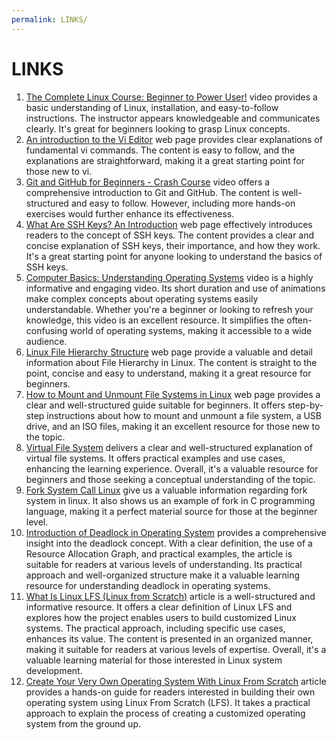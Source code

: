```yaml
---
permalink: LINKS/
---
```

# LINKS
1. [The Complete Linux Course: Beginner to Power User!](https://youtu.be/wBp0Rb-ZJak) video provides a basic understanding of Linux, installation, and easy-to-follow instructions. The instructor appears knowledgeable and communicates clearly. It's great for beginners looking to grasp Linux concepts.
2. [An introduction to the Vi Editor](https://www.redhat.com/sysadmin/introduction-vi-editor#:~:text=In%20Vi%2C%20write%20means%20save,any%20changes%20and%20exits%20Vi.) web page provides clear explanations of fundamental vi commands. The content is easy to follow, and the explanations are straightforward, making it a great starting point for those new to vi.
3. [Git and GitHub for Beginners - Crash Course](https://www.youtube.com/watch?v=RGOj5yH7evk) video offers a comprehensive introduction to Git and GitHub. The content is well-structured and easy to follow. However, including more hands-on exercises would further enhance its effectiveness.
4. [What Are SSH Keys? An Introduction](https://blog.invgate.com/what-are-ssh-keys) web page effectively introduces readers to the concept of SSH keys. The content provides a clear and concise explanation of SSH keys, their importance, and how they work. It's a great starting point for anyone looking to understand the basics of SSH keys.
5. [Computer Basics: Understanding Operating Systems](https://www.youtube.com/watch?v=fkGCLIQx1MI) video is a highly informative and engaging video. Its short duration and use of animations make complex concepts about operating systems easily understandable. Whether you're a beginner or looking to refresh your knowledge, this video is an excellent resource. It simplifies the often-confusing world of operating systems, making it accessible to a wide audience.
6. [Linux File Hierarchy Structure](https://www.geeksforgeeks.org/linux-file-hierarchy-structure/) web page provide a valuable and detail information about File Hierarchy in Linux. The content is straight to the point, concise and easy to understand, making it a great resource for beginners.
7. [How to Mount and Unmount File Systems in Linux](https://linuxize.com/post/how-to-mount-and-unmount-file-systems-in-linux/#google_vignette) web page provides a clear and well-structured guide suitable for beginners. It offers step-by-step instructions about how to mount and unmount a file system, a USB drive, and an ISO files, making it an excellent resource for those new to the topic. 
8. [Virtual File System](https://www.geeksforgeeks.org/virtual-file-system/) delivers a clear and well-structured explanation of virtual file systems. It offers practical examples and use cases, enhancing the learning experience. Overall, it's a valuable resource for beginners and those seeking a conceptual understanding of the topic.
9. [Fork System Call Linux](https://linuxhint.com/fork-system-call-linux/) give us a valuable information regarding fork system in linux. It also shows us an example of fork in C programming language, making it a perfect material source for those at the beginner level.
10. [Introduction of Deadlock in Operating System](https://www.geeksforgeeks.org/introduction-of-deadlock-in-operating-system/) provides a comprehensive insight into the deadlock concept. With a clear definition, the use of a Resource Allocation Graph, and practical examples, the article is suitable for readers at various levels of understanding. Its practical approach and well-organized structure make it a valuable learning resource for understanding deadlock in operating systems.
11. [What Is Linux LFS (Linux from Scratch)](https://www.alibabacloud.com/blog/what-is-linux-lfs-linux-from-scratch_600026#:~:text=Linux%20LFS%20(Linux%20From%20Scratch)%20is%20a%20project%20that%20provides,to%20specific%20requirements%20and%20preferences.) article is a well-structured and informative resource. It offers a clear definition of Linux LFS and explores how the project enables users to build customized Linux systems. The practical approach, including specific use cases, enhances its value. The content is presented in an organized manner, making it suitable for readers at various levels of expertise. Overall, it's a valuable learning material for those interested in Linux system development.
12. [Create Your Very Own Operating System With Linux From Scratch](https://www.makeuseof.com/tag/create-operating-system-linux-scratch-linux-si/) article provides a hands-on guide for readers interested in building their own operating system using Linux From Scratch (LFS). It takes a practical approach to explain the process of creating a customized operating system from the ground up.

